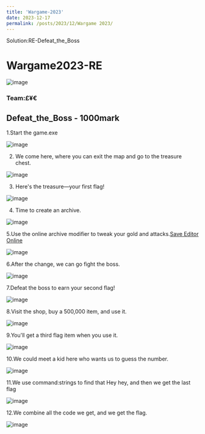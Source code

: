 ```yaml
---
title: 'Wargame-2023'
date: 2023-12-17
permalink: /posts/2023/12/Wargame 2023/
---
```


Solution:RE-Defeat_the_Boss

# Wargame2023-RE<br>
![image](https://github.com/user-attachments/assets/09b8c941-24b8-4d7f-a18b-37b555a3da2d)

### Team:**£¥€**
## **Defeat_the_Boss - 1000mark**

1.Start the game.exe

![image](https://github.com/jasonpeh373/Wargame2023-RE/assets/132214380/47443dae-fd16-456f-8b15-3dc316fcb5d0)

2. We come here, where you can exit the map and go to the treasure chest.

![image](https://github.com/jasonpeh373/Wargame2023-RE/assets/132214380/d4bece22-671f-4629-8a80-d03e92f84f6c)


3. Here's the treasure—your first flag!

![image](https://github.com/jasonpeh373/Wargame2023-RE/assets/132214380/3ed965e2-23be-439e-9f7d-4826ce7f44a1)

4. Time to create an archive.

![image](https://github.com/jasonpeh373/Wargame2023-RE/assets/132214380/2c9b8ead-2c80-450e-b791-e5400b44eed8)

5.Use the online archive modifier to tweak your gold and attacks.[Save Editor Online](https://www.saveeditonline.com/)

![image](https://github.com/jasonpeh373/Wargame2023-RE/assets/132214380/a7f02df5-487f-427d-9f4e-0e7cf709ba73)

6.After the change, we can go fight the boss.

![image](https://github.com/jasonpeh373/Wargame2023-RE/assets/132214380/3ea05213-12aa-46f9-afa7-11b305cc1256)

7.Defeat the boss to earn your second flag!

![image](https://github.com/jasonpeh373/Wargame2023-RE/assets/132214380/242cd456-3e55-4685-a9d6-e7b2aa18a2c5)

8.Visit the shop, buy a 500,000 item, and use it.

![image](https://github.com/jasonpeh373/Wargame2023-RE/assets/132214380/ae52e424-79c2-455a-854d-c70c4e33ab62)

9.You'll get a third flag item when you use it.

![image](https://github.com/jasonpeh373/Wargame2023-RE/assets/132214380/2cd660f8-c5f9-4b5f-bd3e-53d096d30286)

10.We could meet a kid here who wants us to guess the number.

![image](https://github.com/jasonpeh373/Wargame2023-RE/assets/132214380/f7667a99-8265-43cb-b928-ce460acc465b)

11.We use command:strings to find that Hey hey, and then we get the last flag

![image](https://github.com/jasonpeh373/Wargame2023-RE/assets/132214380/a85bc520-b0af-42a4-a1ec-236825ed3021)

12.We combine all the code we get, and we get the flag.

![image](https://github.com/jasonpeh373/Wargame2023-RE/assets/132214380/adfdb5fe-02f0-42d9-8dc3-4add38b07a06)




